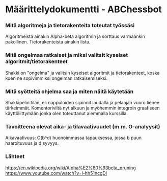 Määrittelydokumentti - ABChessbot
========

### Mitä algoritmeja ja tietorakenteita toteutat työssäsi

Algoritmeistä ainakin Alpha-beta algoritmin ja sorttaus varmaankin pakollinen. Tietorakenteista ainakin lista.

### Mitä ongelmaa ratkaiset ja miksi valitsit kyseiset algoritmit/tietorakenteet

Shakki on "ongelma" ja valitsin kyseiset algoritmit ja tietorakenteet, koska koen ne sopivimmiksi ongelman ratkaisemiseksi.

### Mitä syötteitä ohjelma saa ja miten näitä käytetään

Shakkipelin tilan, eli nappuloiden sijainnit laudalla ja pelaajan vuoro lienee tärkeimmät. Komentoriviltä nyt alkuun
ja myöhemmin integroin graafiseen käyttöliittymään jonka olen toteuttanut aiemmalla kurssilla.

### Tavoitteena olevat aika- ja tilavaativuudet (m.m. O-analyysit)

Aikavaativuus: O(b^d) huonoimmassa tapauksessa, jossa b puun haaroituvuus ja d syvyys.

### Lähteet

https://en.wikipedia.org/wiki/Alpha%E2%80%93beta_pruning
https://www.youtube.com/watch?v=l-hh51ncgDI
 


